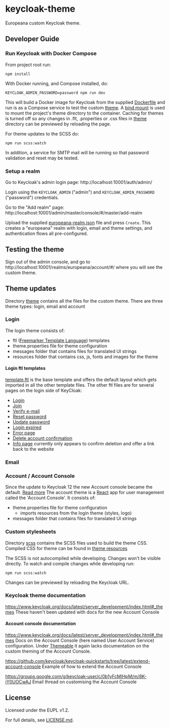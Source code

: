 # keycloak-theme
Europeana custom Keycloak theme.


## Developer Guide


### Run Keycloak with Docker Compose

From project root run:

```
npm install
```

With Docker running, and Compose installed, do:

```
KEYCLOAK_ADMIN_PASSWORD=password npm run dev
```

This will build a Docker image for Keycloak from the supplied [Dockerfile](./dev/Dockerfile) and run is as a Compose service to test the custom [theme](./theme). A [bind mount](https://docs.docker.com/storage/bind-mounts/) is used to mount the project's theme directory to the container. Caching for themes is turned off so any changes in .flt, .properties or .css files in [theme](./theme) directory can be previewed by reloading the page.

For theme updates to the SCSS do:

```
npm run scss:watch
```

In addition, a service for SMTP mail will be running so that password validation and reset may be tested.

### Setup a realm

Go to Keycloak's admin login page: http://localhost:10001/auth/admin/

Login using the `KEYCLOAK_ADMIN` ("admin") and `KEYCLOAK_ADMIN_PASSWORD` ("password") credentials.

Go to the "Add realm" page: http://localhost:10001/admin/master/console/#/master/add-realm

Upload the supplied [europeana-realm.json](./keycloak/europeana-realm.json) file and press `Create`.
This creates a "europeana" realm with login, email and theme settings, and
authentication flows all pre-configured.


## Testing the theme

Sign out of the admin console, and go to http://localhost:10001/realms/europeana/account/#/ where you will see the custom theme.


## Theme updates

Directory [theme](./theme) contains all the files for the custom theme. There are three theme types: login, email and account

### Login

The login theme consists of:
* ftl ([Freemarker Template Language](https://freemarker.apache.org/)) templates
* theme.properties file for theme configuration
* messages folder that contains files for translated UI strings
* resources folder that contains css, js, fonts and images for the theme

#### Login ftl templates
[template.ftl](./theme/login/template.ftl) is the base template and offers the default layout which gets imported in all the other template files.
The other ftl files are for several pages on the login side of KeyCloak:
* [Login](./theme/login/login.ftl)
* [Join](./theme/login/register.ftl)
* [Verify e-mail](./theme/login/login-verify-email.ftl)
* [Reset password](./theme/login/login-reset-password.ftl)
* [Update password](./theme/login/login-update-password.ftl)
* [Login expired](./theme/login/login-page.ftl)
* [Error page](./theme/login/error.ftl)
* [Delete account confirmation](./theme/login/delete-account-confirm.ftl)
* [Info page](./theme/login/info.ftl) currently only appears to confirm deletion and offer a link back to the website

### Email

### Account / Account Console

Since the update to Keycloak 12 the new Account console became the default. [Read more](https://www.keycloak.org/docs/latest/release_notes/#new-account-console-is-now-the-default)
The account theme is a [React](https://reactjs.org) app for user management called the 'Account Console'. It consists of:
* theme.properties file for theme configuration
  * imports resources from the login theme (styles, logo)
* messages folder that contains files for translated UI strings


### Custom stylesheets

Directory [scss](./scss) contains the SCSS files used to build the theme CSS. Compiled CSS for theme can be found in [theme resources](./theme/login/resources/css)

The SCSS is not autocompiled while developing. Changes won't be visible directly. To watch and compile changes while developing run:

```
npm run scss:watch
```

Changes can be previewed by reloading the Keycloak URL.

### Keycloak theme documentation

https://www.keycloak.org/docs/latest/server_development/index.html#_themes
These haven't been updated with docs for the new Account Console

#### Account console documentation
https://www.keycloak.org/docs/latest/server_development/index.html#_themes
Docs on the Account Console (here named User Account Service) configuration. Under [Themeable](https://www.keycloak.org/docs/latest/server_development/index.html#_themes) it again lacks documentation on the custom theming of the Account Console.

https://github.com/keycloak/keycloak-quickstarts/tree/latest/extend-account-console
Example of how to extend the Account Console

https://groups.google.com/g/keycloak-user/c/0b1yFcMlHpM/m/8K-iY0UOCwAJ
Email thread on customising the Account Console


## License

Licensed under the EUPL v1.2.

For full details, see [LICENSE.md](LICENSE.md).
